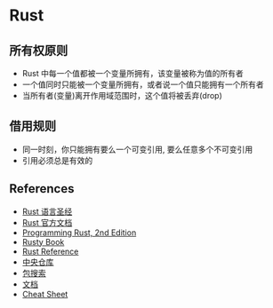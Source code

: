 # Rust

## 所有权原则

- Rust 中每一个值都被一个变量所拥有，该变量被称为值的所有者
- 一个值同时只能被一个变量所拥有，或者说一个值只能拥有一个所有者
- 当所有者(变量)离开作用域范围时，这个值将被丢弃(drop)

## 借用规则

- 同一时刻，你只能拥有要么一个可变引用, 要么任意多个不可变引用
- 引用必须总是有效的

## References

- [Rust 语言圣经](https://course.rs/about-book.html)
- [Rust 官方文档](https://www.rust-lang.org/learn)
- [Programming Rust, 2nd Edition](https://book.douban.com/subject/34973905/)
- [Rusty Book](https://rusty.rs/about.html)
- [Rust Reference](https://doc.rust-lang.org/reference/)
- [中央仓库](https://crates.io/)
- [包搜索](https://lib.rs/)
- [文档](https://docs.rs/)
- [Cheat Sheet](https://cheats.rs/)